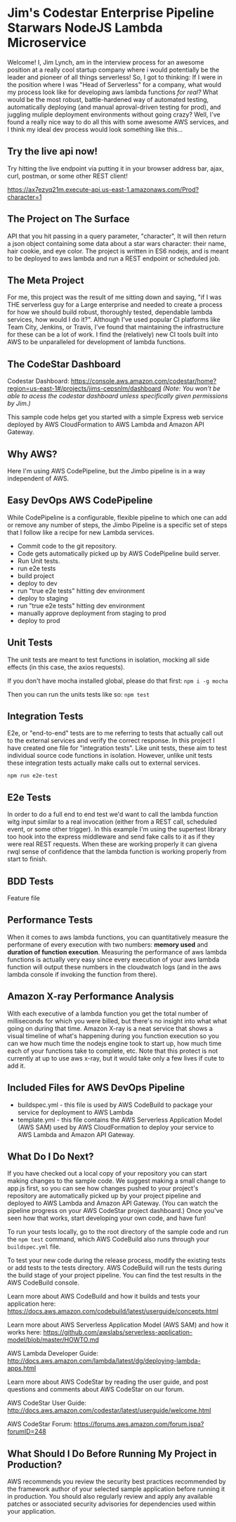 # Jim's Codestar Enterprise Pipeline Starwars NodeJS Lambda Microservice

Welcome! I, Jim Lynch, am in the interview process for an awesome position at a really cool startup company where i would potentially be the leader and pioneer of all things serverless! So, I got to thinking: If I were in the position where I was "Head of Serverless" for a company, what would my process look like for developing aws lambda functions _for real?_ What would be the most robust, battle-hardened way of automated testing, automatically deploying (and manual aproval-driven testing for prod), and juggling muliple deployment environments without going crazy? Well, I've found a really nice way to do all this with some awesome AWS services, and I think my ideal dev process would look something like this...


## Try the live api now!

Try hitting the live endpoint via putting it in your browser address bar, ajax, curl, postman, or some other REST client!  

https://ax7ezyq21m.execute-api.us-east-1.amazonaws.com/Prod?character=1


## The Project on The Surface

API that you hit passing in a query parameter, "character", It will then return a json object containing some data about a star wars character: their name, hair cookie, and eye color. The project is written in ES6 nodejs, and is meant to be deployed to aws lambda and run a REST endpoint or scheduled job. 

## The Meta Project
For me, this project was the result of me sitting down and saying, "if I was THE serverless guy for a Large enterprise and needed to create a process for how we should build robust, thoroughly tested, dependable lambda services, how would I do it?". Although I've used popular CI platforms like Team City, Jenkins, or Travis, I've found that maintaining the infrastructure for these can be a lot of work. I find the (relatively) new CI tools built into AWS to be unparalleled for development of lambda functions. 

## The CodeStar Dashboard

Codestar Dashboard: https://console.aws.amazon.com/codestar/home?region=us-east-1#/projects/jims-cepsnlm/dashboard
_(Note: You won't be able to acess the codestar dashboard unless specifically given permissions by Jim.)_

This sample code helps get you started with a simple Express web service
deployed by AWS CloudFormation to AWS Lambda and Amazon API Gateway.

## Why AWS?

Here I'm using AWS CodePipeline, but the Jimbo pipeline is in a way independent of AWS.

## Easy DevOps AWS CodePipeline

While CodePipeline is a configurable, flexible pipeline to which one can add or remove any number of steps, the Jimbo Pipeline is a specific set of steps that I follow like a recipe for new Lambda services.

- Commit code to the git repository.
- Code gets automatically picked up by AWS CodePipeline build server.
- Run Unit tests.
- run e2e tests
- build project
- deploy to dev
- run "true e2e tests" hitting dev environment
- deploy to staging
- run "true e2e tests" hitting dev environment
- manually approve deployment from staging to prod
- deploy to prod




## Unit Tests

The unit tests are meant to test functions in isolation, mocking all side effects (in this case, the axios requests).

If you don't have mocha installed global, please do that first:
`npm i -g mocha`

Then you can run the units tests like so:
`npm test`


## Integration Tests

E2e, or "end-to-end" tests are to me referring to tests that actually call out to the external services and verify the correct response. In this project I have created one file for "integration tests". Like unit tests, these aim to test individual source code functions in isolation. However, unlike unit tests these integration tests actually make calls out to external services.

`npm run e2e-test`


## E2e Tests
In order to do a full end to end test we'd want to call the lambda function witg input similar to a real invocation (either from a REST call, scheduled event, or some other trigger). In this example I'm using the supertest library too hook into the express middleware and send fake calls to it as if they were real REST requests. When these are working properly it can givena rwql sense of confidence that the lambda function is working properly from start to finish.


## BDD Tests
Feature file


## Performance Tests

When it comes to aws lambda functions, you can quantitatively measure the performane of every execution with two numbers: __memory used__ and __duration of function execution__. Measuring the performance of aws lambda functions is actually very easy since every execution of your aws lambda function will output these numbers in the cloudwatch logs (and in the aws lambda console if invoking the function from there).

## Amazon X-ray Performance Analysis 
With each executive of a lambda function you get the total number of milliseconds for which you were billed, but there's no insight into what what going on during that time. Amazon X-ray is a neat service that shows a visual timeline of what's happening during you function execution so you can we how much time the nodejs engine took to start up, how much time each of your functions take to complete, etc. Note that this protect is not currently at up to use aws x-ray, but it would take only a few lives if cute to add it. 



## Included Files for AWS DevOps Pipeline

* buildspec.yml - this file is used by AWS CodeBuild to package your
  service for deployment to AWS Lambda
* template.yml - this file contains the AWS Serverless Application Model (AWS SAM) used
  by AWS CloudFormation to deploy your service to AWS Lambda and Amazon API
  Gateway.


What Do I Do Next?
------------------

If you have checked out a local copy of your repository you can start making
changes to the sample code.  We suggest making a small change to app.js first,
so you can see how changes pushed to your project's repository are automatically
picked up by your project pipeline and deployed to AWS Lambda and Amazon API Gateway.
(You can watch the pipeline progress on your AWS CodeStar project dashboard.)
Once you've seen how that works, start developing your own code, and have fun!

To run your tests locally, go to the root directory of the
sample code and run the `npm test` command, which
AWS CodeBuild also runs through your `buildspec.yml` file.

To test your new code during the release process, modify the existing tests or
add tests to the tests directory. AWS CodeBuild will run the tests during the
build stage of your project pipeline. You can find the test results
in the AWS CodeBuild console.

Learn more about AWS CodeBuild and how it builds and tests your application here:
https://docs.aws.amazon.com/codebuild/latest/userguide/concepts.html

Learn more about AWS Serverless Application Model (AWS SAM) and how it works here:
https://github.com/awslabs/serverless-application-model/blob/master/HOWTO.md

AWS Lambda Developer Guide:
http://docs.aws.amazon.com/lambda/latest/dg/deploying-lambda-apps.html

Learn more about AWS CodeStar by reading the user guide, and post questions and
comments about AWS CodeStar on our forum.

AWS CodeStar User Guide:
http://docs.aws.amazon.com/codestar/latest/userguide/welcome.html

AWS CodeStar Forum: https://forums.aws.amazon.com/forum.jspa?forumID=248

What Should I Do Before Running My Project in Production?
------------------

AWS recommends you review the security best practices recommended by the framework
author of your selected sample application before running it in production. You
should also regularly review and apply any available patches or associated security
advisories for dependencies used within your application.
